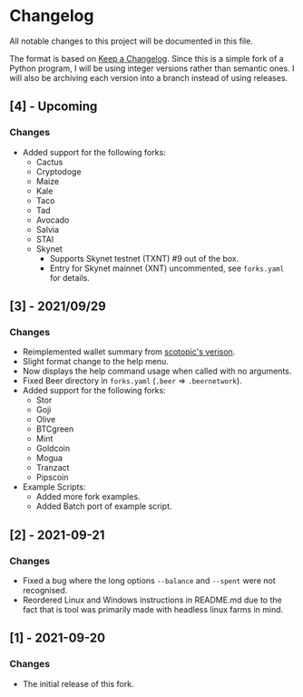 # Changelog

All notable changes to this project will be documented in this file.

The format is based on [Keep a Changelog](https://keepachangelog.com/en/1.0.0/). Since this is a simple fork of a Python program, I will be using integer versions rather than semantic ones. I will also be archiving each version into a branch instead of using releases.


## [4] - Upcoming

### Changes

- Added support for the following forks:
  - Cactus
  - Cryptodoge
  - Maize
  - Kale
  - Taco
  - Tad
  - Avocado
  - Salvia
  - STAI
  - Skynet
    - Supports Skynet testnet (TXNT) #9 out of the box.
    - Entry for Skynet mainnet (XNT) uncommented, see `forks.yaml` for details.

## [3] - 2021/09/29

### Changes

- Reimplemented wallet summary from [scotopic's verison](https://github.com/scotopic/silo-wallet).
- Slight format change to the help menu.
- Now displays the help command usage when called with no arguments.
- Fixed Beer directory in `forks.yaml` (`.beer` => `.beernetwork`).
- Added support for the following forks:
  - Stor
  - Goji
  - Olive
  - BTCgreen
  - Mint
  - Goldcoin
  - Mogua
  - Tranzact
  - Pipscoin
- Example Scripts:
  - Added more fork examples.
  - Added Batch port of example script.

## [2] - 2021-09-21

### Changes

- Fixed a bug where the long options `--balance` and `--spent` were not recognised.
- Reordered Linux and Windows instructions in README.md due to the fact that is tool was primarily made with headless linux farms in mind.

## [1] - 2021-09-20

### Changes

- The initial release of this fork.
